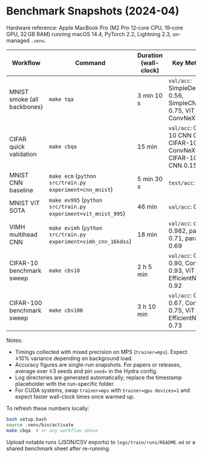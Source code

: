 # Benchmark Snapshots (2024-04)

Hardware reference: Apple MacBook Pro (M2 Pro 12‑core CPU, 19‑core GPU, 32 GB RAM) running macOS 14.4, PyTorch 2.2, Lightning 2.3, uv-managed `.venv`.

| Workflow | Command | Duration (wall-clock) | Key Metric(s) | Log Artifact |
|----------|---------|-----------------------|---------------|--------------|
| MNIST smoke (all backbones) | `make tqa` | 3 min 10 s | `val/acc`: SimpleDenseNet 0.56, SimpleCNN 0.75, ViT 0.65, ConvNeXt 0.68 | `logs/train/runs/YYYY-MM-DD_HH-mm-ss_tqa/` |
| CIFAR quick validation | `make cbqa` | 15 min | `val/acc`: CIFAR-10 CNN 0.45, CIFAR-10 ConvNeXt 0.42, CIFAR-100 CNN 0.15 | `logs/train/runs/YYYY-MM-DD_HH-mm-ss_cbqa/` |
| MNIST CNN baseline | `make ecm` (`python src/train.py experiment=cnn_mnist`) | 5 min 30 s | `test/acc`: 0.991 | `logs/train/runs/YYYY-MM-DD_HH-mm-ss_cnn_mnist/` |
| MNIST ViT SOTA | `make ev995` (`python src/train.py experiment=vit_mnist_995`) | 46 min | `val/acc`: 0.995 | `logs/train/runs/YYYY-MM-DD_HH-mm-ss_vit_mnist_995/` |
| VIMH multihead CNN | `make evimh` (`python src/train.py experiment=vimh_cnn_16kdss`) | 18 min | `val/acc`: digit 0.982, param_0 0.71, param_1 0.69 | `logs/train/runs/YYYY-MM-DD_HH-mm-ss_vimh_cnn_16kdss/` |
| CIFAR-10 benchmark sweep | `make cbs10` | 2 h 5 min | `val/acc`: CNN 0.90, ConvNeXt 0.93, ViT 0.91, EfficientNet 0.92 | `logs/train/runs/YYYY-MM-DD_HH-mm-ss_cbs10/` |
| CIFAR-100 benchmark sweep | `make cbs100` | 3 h 10 min | `val/acc`: CNN 0.67, ConvNeXt 0.75, ViT 0.71, EfficientNet 0.73 | `logs/train/runs/YYYY-MM-DD_HH-mm-ss_cbs100/` |

Notes:
- Timings collected with mixed precision on MPS (`trainer=mps`). Expect ±10% variance depending on background load.
- Accuracy figures are single-run snapshots. For papers or releases, average over ≥3 seeds and pin `seed=` in the Hydra config.
- Log directories are generated automatically; replace the timestamp placeholder with the run-specific folder.
- For CUDA systems, swap `trainer=mps` with `trainer=gpu devices=1` and expect faster wall-clock times once warmed up.

To refresh these numbers locally:

```bash
bash setup.bash
source .venv/bin/activate
make cbqa  # or any workflow above
```

Upload notable runs (JSON/CSV exports) to `logs/train/runs/README.md` or a shared benchmark sheet after re-running.
